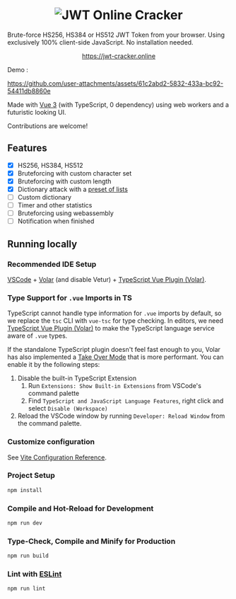 <div align=center>
    <h1>
    <img src="https://github.com/user-attachments/assets/e93900d2-3fbb-4724-8d26-69659f2c5994" alt="JWT Online Cracker" />
    </h1>
</div>

Brute-force HS256, HS384 or HS512 JWT Token from your browser. Using exclusively 100% client-side JavaScript. No installation needed.

<div align=center>
<a href="https://jwt-cracker.online">https://jwt-cracker.online</a>
</div>

Demo :

https://github.com/user-attachments/assets/61c2abd2-5832-433a-bc92-54411db8860e

Made with [Vue 3](https://vuejs.org) (with TypeScript, 0 dependency) using web workers and a futuristic looking UI.

Contributions are welcome!

## Features
- [x] HS256, HS384, HS512
- [x] Bruteforcing with custom character set
- [x] Bruteforcing with custom length
- [x] Dictionary attack with a [preset of lists](https://github.com/danielmiessler/SecLists)
- [ ] Custom dictionary
- [ ] Timer and other statistics
- [ ] Bruteforcing using webassembly
- [ ] Notification when finished

## Running locally

### Recommended IDE Setup

[VSCode](https://code.visualstudio.com/) + [Volar](https://marketplace.visualstudio.com/items?itemName=Vue.volar) (and disable Vetur) + [TypeScript Vue Plugin (Volar)](https://marketplace.visualstudio.com/items?itemName=Vue.vscode-typescript-vue-plugin).

### Type Support for `.vue` Imports in TS

TypeScript cannot handle type information for `.vue` imports by default, so we replace the `tsc` CLI with `vue-tsc` for type checking. In editors, we need [TypeScript Vue Plugin (Volar)](https://marketplace.visualstudio.com/items?itemName=Vue.vscode-typescript-vue-plugin) to make the TypeScript language service aware of `.vue` types.

If the standalone TypeScript plugin doesn't feel fast enough to you, Volar has also implemented a [Take Over Mode](https://github.com/johnsoncodehk/volar/discussions/471#discussioncomment-1361669) that is more performant. You can enable it by the following steps:

1. Disable the built-in TypeScript Extension
   1. Run `Extensions: Show Built-in Extensions` from VSCode's command palette
   2. Find `TypeScript and JavaScript Language Features`, right click and select `Disable (Workspace)`
2. Reload the VSCode window by running `Developer: Reload Window` from the command palette.

### Customize configuration

See [Vite Configuration Reference](https://vitejs.dev/config/).

### Project Setup

```sh
npm install
```

### Compile and Hot-Reload for Development

```sh
npm run dev
```

### Type-Check, Compile and Minify for Production

```sh
npm run build
```

### Lint with [ESLint](https://eslint.org/)

```sh
npm run lint
```
